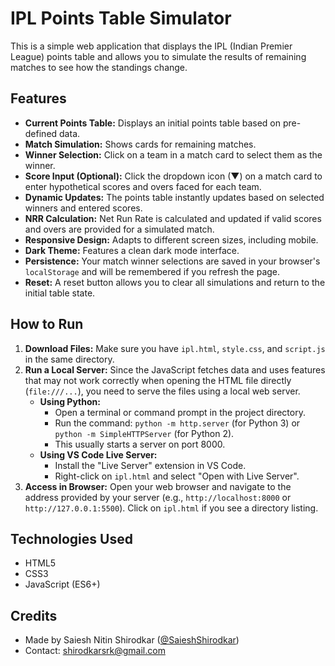 # IPL Points Table Simulator

This is a simple web application that displays the IPL (Indian Premier League) points table and allows you to simulate the results of remaining matches to see how the standings change.

## Features

*   **Current Points Table:** Displays an initial points table based on pre-defined data.
*   **Match Simulation:** Shows cards for remaining matches.
*   **Winner Selection:** Click on a team in a match card to select them as the winner.
*   **Score Input (Optional):** Click the dropdown icon (▼) on a match card to enter hypothetical scores and overs faced for each team.
*   **Dynamic Updates:** The points table instantly updates based on selected winners and entered scores.
*   **NRR Calculation:** Net Run Rate is calculated and updated if valid scores and overs are provided for a simulated match.
*   **Responsive Design:** Adapts to different screen sizes, including mobile.
*   **Dark Theme:** Features a clean dark mode interface.
*   **Persistence:** Your match winner selections are saved in your browser's `localStorage` and will be remembered if you refresh the page.
*   **Reset:** A reset button allows you to clear all simulations and return to the initial table state.

## How to Run

1.  **Download Files:** Make sure you have `ipl.html`, `style.css`, and `script.js` in the same directory.
2.  **Run a Local Server:** Since the JavaScript fetches data and uses features that may not work correctly when opening the HTML file directly (`file:///...`), you need to serve the files using a local web server.
    *   **Using Python:**
        *   Open a terminal or command prompt in the project directory.
        *   Run the command: `python -m http.server` (for Python 3) or `python -m SimpleHTTPServer` (for Python 2).
        *   This usually starts a server on port 8000.
    *   **Using VS Code Live Server:**
        *   Install the "Live Server" extension in VS Code.
        *   Right-click on `ipl.html` and select "Open with Live Server".
3.  **Access in Browser:** Open your web browser and navigate to the address provided by your server (e.g., `http://localhost:8000` or `http://127.0.0.1:5500`). Click on `ipl.html` if you see a directory listing.

## Technologies Used

*   HTML5
*   CSS3
*   JavaScript (ES6+)

## Credits

*   Made by Saiesh Nitin Shirodkar ([@SaieshShirodkar](https://x.com/SaieshShirodkar))
*   Contact: [shirodkarsrk@gmail.com](mailto:shirodkarsrk@gmail.com) 